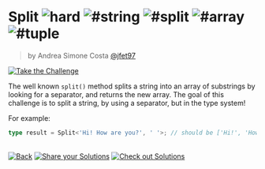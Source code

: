 <!--info-header-start--><h1>Split <img src="https://img.shields.io/badge/-hard-de3d37" alt="hard"/> <img src="https://img.shields.io/badge/-%23string-999" alt="#string"/> <img src="https://img.shields.io/badge/-%23split-999" alt="#split"/> <img src="https://img.shields.io/badge/-%23array-999" alt="#array"/> <img src="https://img.shields.io/badge/-%23tuple-999" alt="#tuple"/></h1><blockquote><p>by Andrea Simone Costa <a href="https://github.com/jfet97" target="_blank">@jfet97</a></p></blockquote><p><a href="https://tsch.js.org/2822/play" target="_blank"><img src="https://img.shields.io/badge/-Take%20the%20Challenge-3178c6?logo=typescript&logoColor=white" alt="Take the Challenge"/></a> </p><!--info-header-end-->

The well known `split()` method splits a string into an array of substrings by looking for a separator, and returns the
new array. The goal of this challenge is to split a string, by using a separator, but in the type system!

For example:

```ts
type result = Split<'Hi! How are you?', ' '>; // should be ['Hi!', 'How', 'are', 'you?']
```

<!--info-footer-start--><br><a href="../../README.md" target="_blank"><img src="https://img.shields.io/badge/-Back-grey" alt="Back"/></a> <a href="https://tsch.js.org/2822/answer" target="_blank"><img src="https://img.shields.io/badge/-Share%20your%20Solutions-teal" alt="Share your Solutions"/></a> <a href="https://tsch.js.org/2822/solutions" target="_blank"><img src="https://img.shields.io/badge/-Check%20out%20Solutions-de5a77?logo=awesome-lists&logoColor=white" alt="Check out Solutions"/></a> <!--info-footer-end-->
